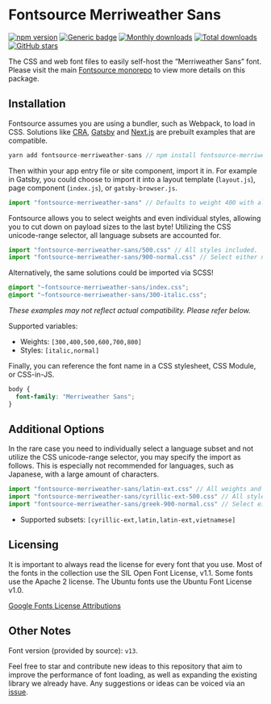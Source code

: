 # Fontsource Merriweather Sans

[![npm version](https://badge.fury.io/js/fontsource-merriweather-sans.svg)](https://www.npmjs.com/package/fontsource-merriweather-sans) [![Generic badge](https://img.shields.io/badge/fontsource-passing-brightgreen)](https://github.com/fontsource/fontsource) [![Monthly downloads](https://badgen.net/npm/dm/fontsource-merriweather-sans)](https://github.com/fontsource/fontsource) [![Total downloads](https://badgen.net/npm/dt/fontsource-merriweather-sans)](https://github.com/fontsource/fontsource) [![GitHub stars](https://img.shields.io/github/stars/DecliningLotus/fontsource.svg?style=social&label=Star)](https://github.com/fontsource/fontsource/stargazers)

The CSS and web font files to easily self-host the “Merriweather Sans” font. Please visit the main [Fontsource monorepo](https://github.com/fontsource/fontsource) to view more details on this package.

## Installation

Fontsource assumes you are using a bundler, such as Webpack, to load in CSS. Solutions like [CRA](https://create-react-app.dev/), [Gatsby](https://www.gatsbyjs.org/) and [Next.js](https://nextjs.org/) are prebuilt examples that are compatible.

```javascript
yarn add fontsource-merriweather-sans // npm install fontsource-merriweather-sans
```

Then within your app entry file or site component, import it in. For example in Gatsby, you could choose to import it into a layout template (`layout.js`), page component (`index.js`), or `gatsby-browser.js`.

```javascript
import "fontsource-merriweather-sans" // Defaults to weight 400 with all styles included.
```

Fontsource allows you to select weights and even individual styles, allowing you to cut down on payload sizes to the last byte! Utilizing the CSS unicode-range selector, all language subsets are accounted for.

```javascript
import "fontsource-merriweather-sans/500.css" // All styles included.
import "fontsource-merriweather-sans/900-normal.css" // Select either normal or italic.
```

Alternatively, the same solutions could be imported via SCSS!

```scss
@import "~fontsource-merriweather-sans/index.css";
@import "~fontsource-merriweather-sans/300-italic.css";
```

_These examples may not reflect actual compatibility. Please refer below._

Supported variables:

- Weights: `[300,400,500,600,700,800]`
- Styles: `[italic,normal]`

Finally, you can reference the font name in a CSS stylesheet, CSS Module, or CSS-in-JS.

```css
body {
  font-family: "Merriweather Sans";
}
```

## Additional Options

In the rare case you need to individually select a language subset and not utilize the CSS unicode-range selector, you may specify the import as follows. This is especially not recommended for languages, such as Japanese, with a large amount of characters.

```javascript
import "fontsource-merriweather-sans/latin-ext.css" // All weights and styles included.
import "fontsource-merriweather-sans/cyrillic-ext-500.css" // All styles included.
import "fontsource-merriweather-sans/greek-900-normal.css" // Select either normal or italic.
```

- Supported subsets: `[cyrillic-ext,latin,latin-ext,vietnamese]`

## Licensing

It is important to always read the license for every font that you use.
Most of the fonts in the collection use the SIL Open Font License, v1.1. Some fonts use the Apache 2 license. The Ubuntu fonts use the Ubuntu Font License v1.0.

[Google Fonts License Attributions](https://fonts.google.com/attribution)

## Other Notes

Font version (provided by source): `v13`.

Feel free to star and contribute new ideas to this repository that aim to improve the performance of font loading, as well as expanding the existing library we already have. Any suggestions or ideas can be voiced via an [issue](https://github.com/fontsource/fontsource/issues).
